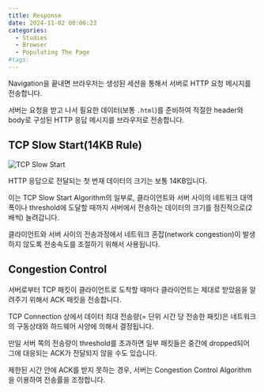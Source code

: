 ```yaml
---
title: Response
date: 2024-11-02 00:06:23
categories:
  - Studies
  - Browser
  - Populating The Page
#tags:
---
```

Navigation을 끝내면 브라우저는 생성된 세션을 통해서 서버로 HTTP 요청 메시지를 전송합니다.

서버는 요청을 받고 나서 필요한 데이터(보통 `.html`)를 준비하여 적절한 header와 body로 구성된 HTTP 응답 메시지를 브라우저로 전송합니다.

## TCP Slow Start(14KB Rule)

![TCP Slow Start](/images/tcp_slow_start.jpg)

HTTP 응답으로 전달되는 첫 번재 데이터의 크기는 보통 14KB입니다.

이는 TCP Slow Start Algorithm의 일부로, 클라이언트와 서버 사이의 네트워크 대역폭이나 threshold에 도달할 때까지 서버에서 전송하는 데이터의 크기를 점진적으로(2배씩) 늘려갑니다.

클라이언트와 서버 사이의 전송과정에서 네트워크 혼잡(network congestion)이 발생하지 않도록 전송속도를 조절하기 위해서 사용됩니다.

## Congestion Control

서버로부터 TCP 패킷이 클라이언트로 도착할 때마다 클라이언트는 제대로 받았음을 알려주기 위해서 ACK 패킷을 전송합니다.

TCP Connection 상에서 데이터 최대 전송량(= 단위 시간 당 전송한 패킷)은 네트워크의 구동상태와 하드웨어 사양에 의해서 결정됩니다.

만일 서버 쪽의 전송량이 threshold를 초과하면 일부 패킷들은 중간에 dropped되어 그에 대응되는 ACK가 전달되지 않을 수도 있습니다.

제한된 시간 안에 ACK를 받지 못하는 경우, 서버는 Congestion Control Algorithm을 이용하여 전송률을 조정합니다.
